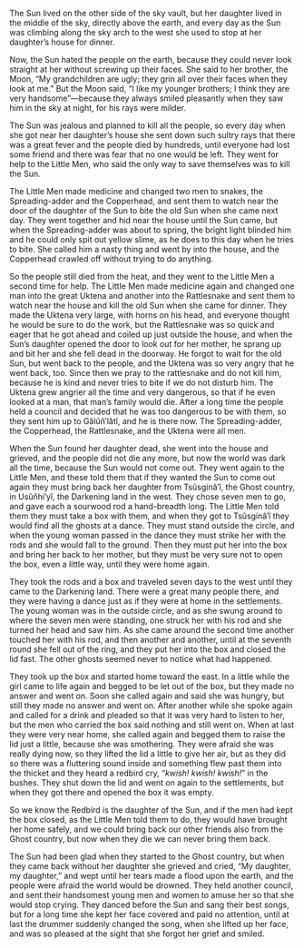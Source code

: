 The Sun lived on the other side of the sky vault, but her daughter lived in the middle of the sky, directly above the earth, and every day as the Sun was climbing along the sky arch to the west she used to stop at her daughter’s house for dinner.

Now, the Sun hated the people on the earth, because they could never look straight at her without screwing up their faces. She said to her brother, the Moon, “My grandchildren are ugly; they grin all over their faces when they look at me.” But the Moon said, “I like my younger brothers; I think they are very handsome”—because they always smiled pleasantly when they saw him in the sky at night, for his rays were milder.

The Sun was jealous and planned to kill all the people, so every day when she got near her daughter’s house she sent down such sultry rays that there was a great fever and the people died by hundreds, until everyone had lost some friend and there was fear that no one would be left. They went for help to the Little Men, who said the only way to save themselves was to kill the Sun.

The Little Men made medicine and changed two men to snakes, the Spreading-adder and the Copperhead, and sent them to watch near the door of the daughter of the Sun to bite the old Sun when she came next day. They went together and hid near the house until the Sun came, but when the Spreading-adder was about to spring, the bright light blinded him and he could only spit out yellow slime, as he does to this day when he tries to bite. She called him a nasty thing and went by into the house, and the Copperhead crawled off without trying to do anything.

So the people still died from the heat, and they went to the Little Men a second time for help. The Little Men made medicine again and changed one man into the great Uktena and another into the Rattlesnake and sent them to watch near the house and kill the old Sun when she came for dinner. They made the Uktena very large, with horns on his head, and everyone thought he would be sure to do the work, but the Rattlesnake was so quick and eager that he got ahead and coiled up just outside the house, and when the Sun’s daughter opened the door to look out for her mother, he sprang up and bit her and she fell dead in the doorway. He forgot to wait for the old Sun, but went back to the people, and the Uktena was so very angry that he went back, too. Since then we pray to the rattlesnake and do not kill him, because he is kind and never tries to bite if we do not disturb him. The Uktena grew angrier all the time and very dangerous, so that if he even looked at a man, that man’s family would die. After a long time the people held a council and decided that he was too dangerous to be with them, so they sent him up to Gălûñ′lătĭ, and he is there now. The Spreading-adder, the Copperhead, the Rattlesnake, and the Uktena were all men.

When the Sun found her daughter dead, she went into the house and grieved, and the people did not die any more, but now the world was dark all the time, because the Sun would not come out. They went again to the Little Men, and these told them that if they wanted the Sun to come out again they must bring back her daughter from Tsûsginâ′ĭ, the Ghost country, in Usûñhi′yĭ, the Darkening land in the west. They chose seven men to go, and gave each a sourwood rod a hand-breadth long. The Little Men told them they must take a box with them, and when they got to Tsûsginâ′ĭ they would find all the ghosts at a dance. They must stand outside the circle, and when the young woman passed in the dance they must strike her with the rods and she would fall to the ground. Then they must put her into the box and bring her back to her mother, but they must be very sure not to open the box, even a little way, until they were home again.

They took the rods and a box and traveled seven days to the west until they came to the Darkening land. There were a great many people there, and they were having a dance just as if they were at home in the settlements. The young woman was in the outside circle, and as she swung around to where the seven men were standing, one struck her with his rod and she turned her head and saw him. As she came around the second time another touched her with his rod, and then another and another, until at the seventh round she fell out of the ring, and they put her into the box and closed the lid fast. The other ghosts seemed never to notice what had happened.

They took up the box and started home toward the east. In a little while the girl came to life again and begged to be let out of the box, but they made no answer and went on. Soon she called again and said she was hungry, but still they made no answer and went on. After another while she spoke again and called for a drink and pleaded so that it was very hard to listen to her, but the men who carried the box said nothing and still went on. When at last they were very near home, she called again and begged them to raise the lid just a little, because she was smothering. They were afraid she was really dying now, so they lifted the lid a little to give her air, but as they did so there was a fluttering sound inside and something flew past them into the thicket and they heard a redbird cry, “_kwish! kwish! kwish!_” in the bushes. They shut down the lid and went on again to the settlements, but when they got there and opened the box it was empty.

So we know the Redbird is the daughter of the Sun, and if the men had kept the box closed, as the Little Men told them to do, they would have brought her home safely, and we could bring back our other friends also from the Ghost country, but now when they die we can never bring them back.

The Sun had been glad when they started to the Ghost country, but when they came back without her daughter she grieved and cried, “My daughter, my daughter,” and wept until her tears made a flood upon the earth, and the people were afraid the world would be drowned. They held another council, and sent their handsomest young men and women to amuse her so that she would stop crying. They danced before the Sun and sang their best songs, but for a long time she kept her face covered and paid no attention, until at last the drummer suddenly changed the song, when she lifted up her face, and was so pleased at the sight that she forgot her grief and smiled.
